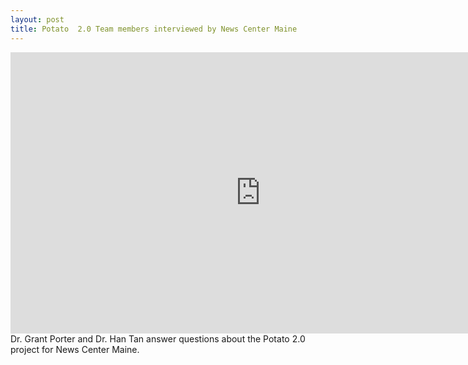 ```yaml
---
layout: post
title: Potato  2.0 Team members interviewed by News Center Maine
---
```

<iframe width="800" height="450" src="https://newscentermaine.com/embeds/video/97-d2c377b9-bc33-4b13-bf8a-33b3dd83c99e/iframe" frameborder="0" allow="accelerometer; autoplay; encrypted-media; gyroscope; picture-in-picture" allowfullscreen></iframe><br>Dr. Grant Porter and Dr. Han Tan answer questions about the Potato 2.0 project for News Center Maine.
